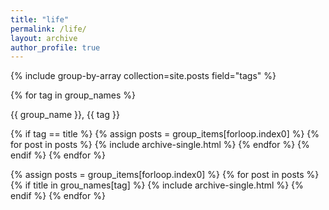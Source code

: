 ```yaml
---
title: "life"
permalink: /life/
layout: archive
author_profile: true
---
```


{% include group-by-array collection=site.posts field="tags" %}

{% for tag in group_names %}
  <p> {{ group_name }}, {{ tag }}</p>
  {% if tag == title %}
    {% assign posts = group_items[forloop.index0] %}
    {% for post in posts %}
      {% include archive-single.html %}
    {% endfor %}
  {% endif %}
{% endfor %}

{% assign posts = group_items[forloop.index0] %}
{% for post in posts %}
  {% if title in grou_names[tag] %}
    {% include archive-single.html %}
  {% endif %}
{% endfor %}